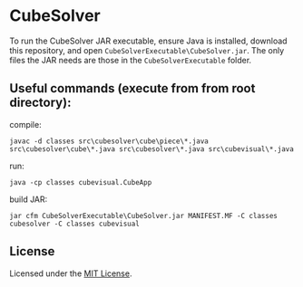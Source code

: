 # CubeSolver
To run the CubeSolver JAR executable, ensure Java is installed, download this repository, and open ```CubeSolverExecutable\CubeSolver.jar```. The only files the JAR needs are those in the ```CubeSolverExecutable``` folder.
## Useful commands (execute from from root directory):
compile:
```
javac -d classes src\cubesolver\cube\piece\*.java src\cubesolver\cube\*.java src\cubesolver\*.java src\cubevisual\*.java
```
run:
```
java -cp classes cubevisual.CubeApp
```
build JAR:
```
jar cfm CubeSolverExecutable\CubeSolver.jar MANIFEST.MF -C classes cubesolver -C classes cubevisual
```
## License
Licensed under the [MIT License](LICENSE).
